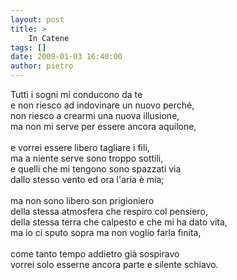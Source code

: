```yaml
---
layout: post
title: >
    In Catene
tags: []
date: 2009-01-03 16:40:00
author: pietro
---
```

Tutti i sogni mi conducono da te<br/>e non riesco ad indovinare un nuovo perché, <br/>non riesco a crearmi una nuova illusione,<br/>ma non mi serve per essere ancora aquilone,<br/><br/>e vorrei essere libero tagliare i fili,<br/>ma a niente serve sono troppo sottili,<br/>e quelli che mi tengono sono spazzati via<br/>dallo stesso vento ed ora l'aria è mia;<br/><br/>ma non sono libero son prigioniero<br/>della stessa atmosfera che respiro col pensiero,<br/>della stessa terra che calpesto e che mi ha dato vita,<br/>ma io ci sputo sopra ma non voglio farla finita,<br/><br/>come tanto tempo addietro già sospiravo<br/>vorrei solo esserne ancora parte e silente schiavo.
